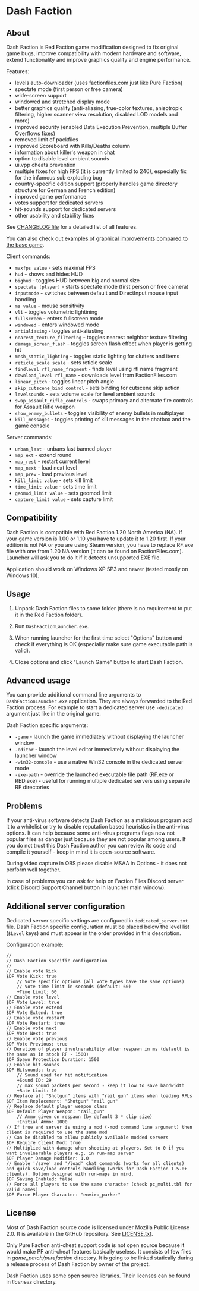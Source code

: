 Dash Faction
============

About
-----
Dash Faction is Red Faction game modification designed to fix original game bugs, improve compatibility with modern
hardware and software, extend functionality and improve graphics quality and engine performance.

Features:
* levels auto-downloader (uses factionfiles.com just like Pure Faction)
* spectate mode (first person or free camera)
* wide-screen support
* windowed and stretched display mode
* better graphics quality (anti-aliasing, true-color textures, anisotropic filtering, higher scanner view resolution, disabled LOD models and more)
* improved security (enabled Data Execution Prevention, multiple Buffer Overflows fixes)
* removed limit of packfiles
* improved Scoreboard with Kills/Deaths column
* information about killer's weapon in chat
* option to disable level ambient sounds
* ui.vpp cheats prevention
* multiple fixes for high FPS (it is currently limited to 240), especially fix for the infamous sub exploding bug
* country-specific edition support (properly handles game directory structure for German and French edition)
* improved game performance
* votes support for dedicated servers
* hit-sounds support for dedicated servers
* other usability and stability fixes

See [CHANGELOG file](docs/CHANGELOG.md) for a detailed list of all features.

You can also check out [examples of graphical improvements compared to the base game](docs/graphics_comparison).

Client commands:
* `maxfps value` - sets maximal FPS
* `hud` - shows and hides HUD
* `bighud` - toggles HUD between big and normal size
* `spectate [player]` - starts spectate mode (first person or free camera)
* `inputmode` - switches between default and DirectInput mouse input handling
* `ms value` - mouse sensitivity
* `vli` - toggles volumetric lightining
* `fullscreen` - enters fullscreen mode
* `windowed` - enters windowed mode
* `antialiasing` - toggles anti-aliasting
* `nearest_texture_filtering` - toggles nearest neighbor texture filtering
* `damage_screen_flash` - toggles screen flash effect when player is getting hit
* `mesh_static_lighting` - toggles static lighting for clutters and items
* `reticle_scale scale` - sets reticle scale
* `findlevel rfl_name_fragment` - finds level using rfl name fragment
* `download_level rfl_name` - downloads level from FactionFiles.com
* `linear_pitch` - toggles linear pitch angle
* `skip_cutscene_bind control` - sets binding for cutscene skip action
* `levelsounds` - sets volume scale for level ambient sounds
* `swap_assault_rifle_controls` - swaps primary and alternate fire controls for Assault Rifle weapon
* `show_enemy_bullets` - toggles visibility of enemy bullets in multiplayer
* `kill_messages` - toggles printing of kill messages in the chatbox and the game console

Server commands:
* `unban_last` - unbans last banned player
* `map_ext` - extend round
* `map_rest` - restart current level
* `map_next` - load next level
* `map_prev` - load previous level
* `kill_limit value` - sets kill limit
* `time_limit value` - sets time limit
* `geomod_limit value` - sets geomod limit
* `capture_limit value` - sets capture limit

Compatibility
-------------
Dash Faction is compatible with Red Faction 1.20 North America (NA).
If your game version is 1.00 or 1.10 you have to update it to 1.20 first.
If your edition is not NA or you are using Steam version, you have to replace RF.exe file with one from
1.20 NA version (it can be found on FactionFiles.com). Launcher will ask you to do it if it detects
unsupported EXE file.

Application should work on Windows XP SP3 and newer (tested mostly on Windows 10).

Usage
-----
1. Unpack Dash Faction files to some folder (there is no requirement to put it in the Red Faction folder).

2. Run `DashFactionLauncher.exe`.

3. When running launcher for the first time select "Options" button and check if everything is OK (especially make sure
   game executable path is valid).

4. Close options and click "Launch Game" button to start Dash Faction.

Advanced usage
--------------
You can provide additional command line arguments to `DashFactionLauncher.exe` application. They are always forwarded
to the Red Faction process. For example to start a dedicated server use `-dedicated` argument just like in the original
game.

Dash Faction specific arguments:

* `-game` - launch the game immediately without displaying the launcher window
* `-editor` - launch the level editor immediately without displaying the launcher window
* `-win32-console` - use a native Win32 console in the dedicated server mode
* `-exe-path` - override the launched executable file path (RF.exe or RED.exe) - useful for running multiple dedicated
  servers using separate RF directories

Problems
--------
If your anti-virus software detects Dash Faction as a malicious program add it to a whitelist or try to disable
reputation based heuristics in the anti-virus options. It can help because some anti-virus programs flags new
not popular files as danger just because they are not popular among users.
If you do not trust this Dash Faction author you can review its code and compile it yourself - keep in mind it is
open-source software.

During video capture in OBS please disable MSAA in Options - it does not perform well together.

In case of problems you can ask for help on Faction Files Discord server (click Discord Support Channel button in
launcher main window).

Additional server configuration
-------------------------------
Dedicated server specific settings are configured in `dedicated_server.txt` file.
Dash Faction specific configuration must be placed below the level list (`$Level` keys) and must appear in the order
provided in this description.

Configuration example:

    //
    // Dash Faction specific configuration
    //
    // Enable vote kick
    $DF Vote Kick: true
        // Vote specific options (all vote types have the same options)
        // Vote time limit in seconds (default: 60)
        +Time Limit: 60
    // Enable vote level
    $DF Vote Level: true
    // Enable vote extend
    $DF Vote Extend: true
    // Enable vote restart
    $DF Vote Restart: true
    // Enable vote next
    $DF Vote Next: true
    // Enable vote previous
    $DF Vote Previous: true
    // Duration of player invulnerability after respawn in ms (default is the same as in stock RF - 1500)
    $DF Spawn Protection Duration: 1500
    // Enable hit-sounds
    $DF Hitsounds: true
        // Sound used for hit notification
        +Sound ID: 29
        // max sound packets per second - keep it low to save bandwidth
        +Rate Limit: 10
    // Replace all "Shotgun" items with "rail gun" items when loading RFLs
    $DF Item Replacement: "Shotgun" "rail gun"
    // Replace default player weapon class
    $DF Default Player Weapon: "rail_gun"
        // Ammo given on respawn (by default 3 * clip size)
        +Initial Ammo: 1000
    // If true and server is using a mod (-mod command line argument) then client is required to use the same mod
    // Can be disabled to allow publicly available modded servers
    $DF Require Client Mod: true
    // Multiplied with damage when shooting at players. Set to 0 if you want invulnerable players e.g. in run-map server
    $DF Player Damage Modifier: 1.0
    // Enable '/save' and '/load' chat commands (works for all clients) and quick save/load controls handling (works for Dash Faction 1.5.0+ clients). Option designed with run-maps in mind.
    $DF Saving Enabled: false
    // Force all players to use the same character (check pc_multi.tbl for valid names)
    $DF Force Player Character: "enviro_parker"

License
-------
Most of Dash Faction source code is licensed under Mozilla Public License 2.0. It is available in the GitHub repository.
See [LICENSE.txt](LICENSE.txt).

Only Pure Faction anti-cheat support code is not open source because it would make PF anti-cheat features basically useless.
It consists of few files in *game_patch/purefaction* directory. It is going to be linked statically during a release process
of Dash Faction by owner of the project.

Dash Faction uses some open source libraries. Their licenses can be found in *licenses* directory.
